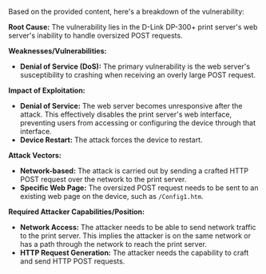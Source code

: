Based on the provided content, here's a breakdown of the vulnerability:

**Root Cause:** The vulnerability lies in the D-Link DP-300+ print server's web server's inability to handle oversized POST requests.

**Weaknesses/Vulnerabilities:**
*   **Denial of Service (DoS):** The primary vulnerability is the web server's susceptibility to crashing when receiving an overly large POST request.

**Impact of Exploitation:**
*   **Denial of Service:** The web server becomes unresponsive after the attack. This effectively disables the print server's web interface, preventing users from accessing or configuring the device through that interface.
*   **Device Restart:** The attack forces the device to restart.

**Attack Vectors:**
*   **Network-based:** The attack is carried out by sending a crafted HTTP POST request over the network to the print server.
*   **Specific Web Page:** The oversized POST request needs to be sent to an existing web page on the device, such as `/Config1.htm`.

**Required Attacker Capabilities/Position:**
*   **Network Access:** The attacker needs to be able to send network traffic to the print server. This implies the attacker is on the same network or has a path through the network to reach the print server.
*   **HTTP Request Generation:** The attacker needs the capability to craft and send HTTP POST requests.